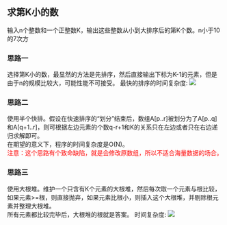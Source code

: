 ## 求第K小的数
输入n个整数和一个正整数K，输出这些整数从小到大排序后的第K个数。n小于10的7次方

### 思路一
选择第K小的数，最显然的方法是先排序，然后直接输出下标为K-1的元素，但是由于n的规模比较大，可能性能不可接受。
最快的排序的时间复杂度:
![](https://swapp-images.oss-cn-hangzhou.aliyuncs.com/user-head-img/20170714/125e68de719584a6834d17c2e609c4de.png)

### 思路二
使用半个快排。假设在快速排序的“划分”结束后，数组A[p..r]被划分为了A[p..q]和A[q+1..r]，则可根据左边元素的个数q-r+1和K的关系只在左边或者只在右边递归求解即可。  
在期望的意义下，程序的时间复杂度是O(N)。  
<span style="color:red">注意：这个思路有个致命缺陷，就是会修改原数组，所以不适合海量数据的场合。</span>

### 思路三
使用大根堆。维护一个只含有K个元素的大根堆，然后每次取一个元素与根比较，如果元素>=根，则直接抛弃，如果元素比根小，则插入这个大根堆，并剔除根元素并整理大根堆。  
所有元素都比较完毕后，大根堆的根就是答案。
时间复杂度:
![](
https://swapp-images.oss-cn-hangzhou.aliyuncs.com/user-head-img/20170714/125e68de719584a6834d17c2e609c4df.png)

